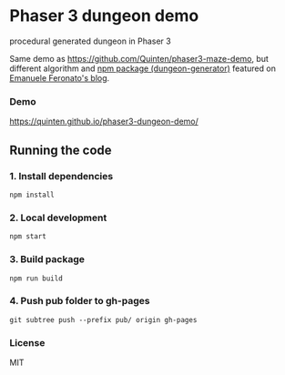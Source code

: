 # Phaser 3 dungeon demo

procedural generated dungeon in Phaser 3

Same demo as https://github.com/Quinten/phaser3-maze-demo, but different algorithm and [npm package (dungeon-generator)](https://www.npmjs.com/package/dungeon-generator) featured on [Emanuele Feronato's blog](https://www.emanueleferonato.com/2019/01/29/javascript-procedural-dungeon-generator-found-on-github-fixed-a-bit-and-about-to-be-expanded/?utm_source=gamedevjsweekly&utm_medium=email).

### Demo

https://quinten.github.io/phaser3-dungeon-demo/

## Running the code

### 1. Install dependencies

```
npm install
```

### 2. Local development

```
npm start
```

### 3. Build package

```
npm run build
```

### 4. Push pub folder to gh-pages

```
git subtree push --prefix pub/ origin gh-pages
```

### License

MIT

